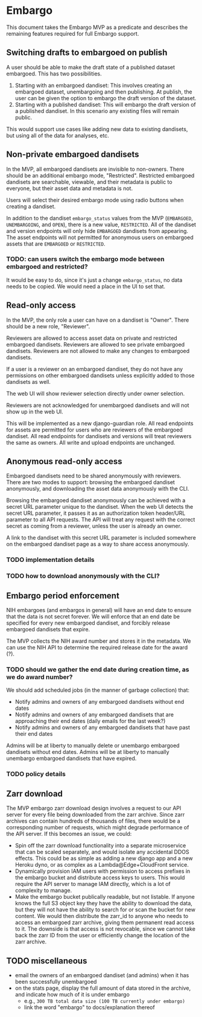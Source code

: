 # Embargo
This document takes the Embargo MVP as a predicate and describes the remaining features required for full Embargo support.

## Switching drafts to embargoed on publish

A user should be able to make the draft state of a published dataset embargoed. This has two possibilities.

1. Starting with an embargoed dandiset: This involves creating an embargoed dataset, unembargoing and then publishing. At publish, the user can be given the option to embargo the draft version of the dataset.
2. Starting with a published dandiset: This will embargo the draft version of a published dandiset. In this scenario any existing files will remain public.

This would support use cases like adding new data to existing dandisets, but using all of the data for analyses, etc.

## Non-private embargoed dandisets
In the MVP, all embargoed dandisets are invisible to non-owners.
There should be an additional embargo mode, "Restricted".
Restricted embargoed dandisets are searchable, viewable, and their metadata is public to everyone, but their asset data and metadata is not.

Users will select their desired embargo mode using radio buttons when creating a dandiset.

In addition to the dandiset `embargo_status` values from the MVP (`EMBARGOED`, `UNEMBARGOING`, and `OPEN`), there is a new value, `RESTRICTED`.
All of the dandiset and version endpoints will only hide `EMBARGOED` dandisets from appearing.
The asset endpoints will not permitted for anonymous users on embargoed assets that are `EMBARGOED` or `RESTRICTED`.

### TODO: can users switch the embargo mode between embargoed and restricted?
It would be easy to do, since it's just a change `embargo_status`, no data needs to be copied.
We would need a place in the UI to set that.


## Read-only access
In the MVP, the only role a user can have on a dandiset is "Owner".
There should be a new role, "Reviewer".

Reviewers are allowed to access asset data on private and restricted embargoed dandisets.
Reviewers are allowed to see private embargoed dandisets.
Reviewers are not allowed to make any changes to embargoed dandisets.

If a user is a reviewer on an embargoed dandiset, they do not have any permissions on other embargoed dandisets unless explicitly added to those dandisets as well.

The web UI will show reviewer selection directly under owner selection.

Reviewers are not acknowledged for unembargoed dandisets and will not show up in the web UI.

This will be implemented as a new django-guardian role.
All read endpoints for assets are permitted for users who are reviewers of the embargoed dandiset.
All read endpoints for dandisets and versions will treat reviewers the same as owners.
All write and upload endpoints are unchanged.

## Anonymous read-only access
Embargoed dandisets need to be shared anonymously with reviewers.
There are two modes to support: browsing the embargoed dandiset anonymously, and downloading the asset data anonymously with the CLI.

Browsing the embargoed dandiset anonymously can be achieved with a secret URL parameter unique to the dandiset.
When the web UI detects the secret URL parameter, it passes it as an authorization token header/URL parameter to all API requests.
The API will treat any request with the correct secret as coming from a reviewer, unless the user is already an owner.

A link to the dandiset with this secret URL parameter is included somewhere on the embargoed dandiset page as a way to share access anonymously.

### TODO implementation details
### TODO how to download anonymously with the CLI?

## Embargo period enforcement
NIH embargoes (and embargos in general) will have an end date to ensure that the data is not secret forever.
We will enforce that an end date be specified for every new embargoed dandiset, and forcibly release embargoed dandisets that expire.

The MVP collects the NIH award number and stores it in the metadata.
We can use the NIH API to determine the required release date for the award (?).
### TODO should we gather the end date during creation time, as we do award number?

We should add scheduled jobs (in the manner of garbage collection) that:
* Notify admins and owners of any embargoed dandisets without end dates
* Notify admins and owners of any embargoed dandisets that are approaching their end dates (daily emails for the last week?)
* Notify admins and owners of any embargoed dandisets that have past their end dates

Admins will be at liberty to manually delete or unembargo embargoed dandisets without end dates.
Admins will be at liberty to manually unembargo embargoed dandisets that have expired.

### TODO policy details


## Zarr download
The MVP embargo zarr download design involves a request to our API server for every file being downloaded from the zarr archive.
Since zarr archives can contain hundreds of thousands of files, there would be a corresponding number of requests, which might degrade performance of the API server.
If this becomes an issue, we could:
* Spin off the zarr download functionality into a separate microservice that can be scaled separately, and would isolate any accidental DDOS effects.
  This could be as simple as adding a new django app and a new Heroku dyno, or as complex as a Lambda@Edge+CloudFront service.
* Dynamically provision IAM users with permission to access prefixes in the embargo bucket and distribute access keys to users.
  This would require the API server to manage IAM directly, which is a lot of complexity to manage.
* Make the embargo bucket publically readable, but not listable.
  If anyone knows the full S3 object key they have the ability to download the data, but they will not have the ability to search for or scan the bucket for new content.
  We would then distribute the zarr_id to anyone who needs to access an embargoed zarr archive, giving them permanent read access to it.
  The downside is that access is not revocable, since we cannot take back the zarr ID from the user or efficiently change the location of the zarr archive.

## TODO miscellaneous
- email the owners of an embargoed dandiset (and admins) when it has been successfully unembargoed
- on the stats page, display the full amount of data stored in the archive, and indicate how much of it is under embargo
  - e.g., `300 TB total data size (100 TB currently under embargo)`
  - link the word "embargo" to docs/explanation thereof
